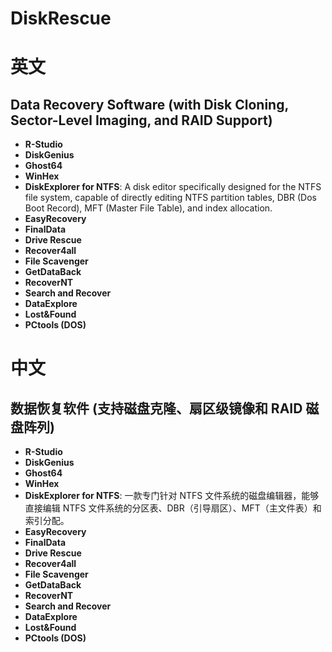 # DiskRescue

# 英文
## Data Recovery Software (with Disk Cloning, Sector-Level Imaging, and RAID Support)
* **R-Studio**
* **DiskGenius**
* **Ghost64**
* **WinHex**
* **DiskExplorer for NTFS**: A disk editor specifically designed for the NTFS file system, capable of directly editing NTFS partition tables, DBR (Dos Boot Record), MFT (Master File Table), and index allocation.
* **EasyRecovery**
* **FinalData**
* **Drive Rescue**
* **Recover4all**
* **File Scavenger**
* **GetDataBack**
* **RecoverNT**
* **Search and Recover**
* **DataExplore**
* **Lost&Found**
* **PCtools (DOS)**


# 中文
## 数据恢复软件 (支持磁盘克隆、扇区级镜像和 RAID 磁盘阵列)
* **R-Studio**
* **DiskGenius**
* **Ghost64**
* **WinHex**
* **DiskExplorer for NTFS**: 一款专门针对 NTFS 文件系统的磁盘编辑器，能够直接编辑 NTFS 文件系统的分区表、DBR（引导扇区）、MFT（主文件表）和索引分配。
* **EasyRecovery**
* **FinalData**
* **Drive Rescue**
* **Recover4all**
* **File Scavenger**
* **GetDataBack**
* **RecoverNT**
* **Search and Recover**
* **DataExplore**
* **Lost&Found**
* **PCtools (DOS)**
